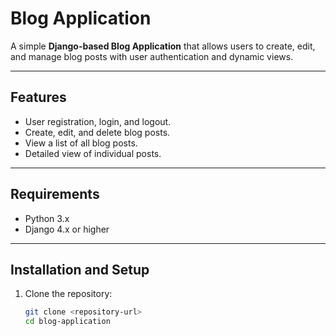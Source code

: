 # Blog Application

A simple **Django-based Blog Application** that allows users to create, edit, and manage blog posts with user authentication and dynamic views.

---

## Features
- User registration, login, and logout.
- Create, edit, and delete blog posts.
- View a list of all blog posts.
- Detailed view of individual posts.

---

## Requirements
- Python 3.x
- Django 4.x or higher

---

## Installation and Setup

1. Clone the repository:
   ```bash
   git clone <repository-url>
   cd blog-application
